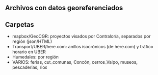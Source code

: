 ## Archivos con datos georeferenciados

## Carpetas
- mapbox/GeoCGR: proyectos visados por Contraloría, separados por región (json/HTML)
- Transport/UBER/here.com: anillos isocrónicos (de here.com) y tráfico horario en UBER
- Humedales: por región
- VARIOS: ferias, cut_comunas, Concón, cerros_Valpo, museos, pescaderias, rios
